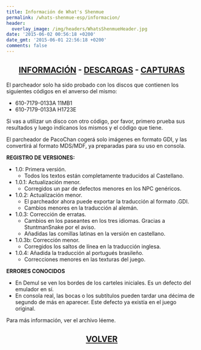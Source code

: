```yaml
---
title: Información de What's Shenmue
permalink: /whats-shenmue-esp/informacion/
header:
  overlay_image: /img/headers/WhatsShenmueHeader.jpg
date: '2015-06-02 00:56:18 +0200'
date_gmt: '2015-06-01 22:56:18 +0200'
comments: false
---
```

<h2 style="text-align: center;"><strong><a href="/whats-shenmue-esp/informacion/">INFORMACIÓN</a> - <a href="/whats-shenmue-esp/descargar/">DESCARGAS</a> - <a href="/whats-shenmue-esp/capturas/">CAPTURAS</a></strong></h2>

El parcheador solo ha sido probado con los discos que contienen los siguientes códigos 
en el anverso del mismo:  
- 610-7179-0133A 11MB1  
- 610-7179-0133A H1723E

Si vas a utilizar un disco con otro código, por favor, primero prueba sus resultados 
y luego indícanos los mismos y el código que tiene.

El parcheador de PacoChan cogerá solo imágenes en formato GDI, y las convertirá al formato 
MDS/MDF, ya preparadas para su uso en consola.

**REGISTRO DE VERSIONES:**

- 1.0: Primera versión.
  - Todos los textos están completamente traducidos al Castellano.
- 1.0.1: Actualización menor.
  - Corregidos un par de defectos menores en los NPC genéricos.
- 1.0.2: Actualización menor.
  - El parcheador ahora puede exportar la traducción al formato .GDI.
  - Cambios menores en la traducción al alemán.
- 1.0.3: Corrección de erratas.
  - Cambios en los paseantes en los tres idiomas. Gracias a StuntmanSnake por el aviso.
  - Añadidas las comillas latinas en la versión en castellano.
- 1.0.3b: Corrección menor.
  - Corregidos los saltos de línea en la traducción inglesa.
- 1.0.4: Añadida la traducción al portugués brasileño.
  - Correcciones menores en las texturas del juego.

**ERRORES CONOCIDOS**  
- En Demul se ven los bordes de los carteles iniciales. Es un defecto del emulador en sí.  
- En consola real, las bocas o los subtítulos pueden tardar una décima de segundo de más 
en aparecer. Este defecto ya existía en el juego original.

Para más información, ver el archivo léeme.

<h2 style="text-align: center;"><strong><a href="/whats-shenmue-esp/">VOLVER</a></strong></h2>


